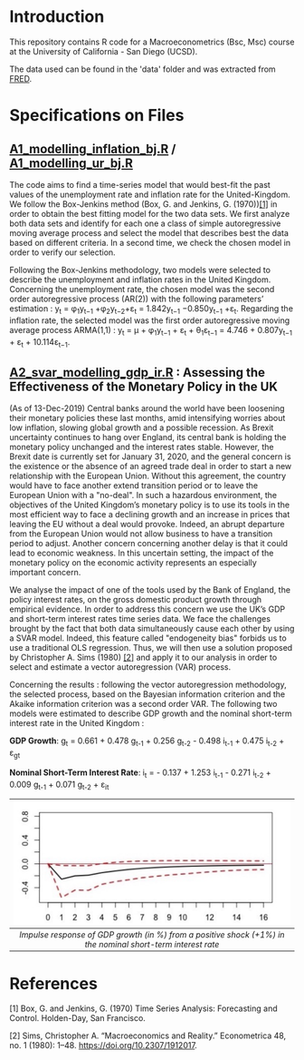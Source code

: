 # Introduction

This repository contains R code for a Macroeconometrics (Bsc, Msc) course at the University of California - San Diego (UCSD).

The data used can be found in the 'data' folder and was extracted from [FRED](https://fred.stlouisfed.org/).

# Specifications on Files

## [A1_modelling_inflation_bj.R](https://github.com/nathaliemayor/Macroeconometrics/blob/main/A1_modelling_inflation_bj.R) / [A1_modelling_ur_bj.R](https://github.com/nathaliemayor/Macroeconometrics/blob/main/A1_modelling_ur_bj.R)

The code aims to find a time-series model that would best-fit the past values of the unemployment rate and inflation rate for the United-Kingdom. We follow the Box-Jenkins method (Box, G. and Jenkins, G. (1970))[[1]](#1) in order to obtain the best fitting model for the two data sets. We first analyze both data sets and identify for each one a class of simple autoregressive moving average process and select the model that describes best the data based on different criteria. In a second time, we  check the chosen model in order to verify our selection. 

Following the Box-Jenkins methodology, two models were selected to describe the unemployment and inflation rates in the United Kingdom. 
Concerning the unemployment rate, the chosen model was the second order autoregressive process (AR(2)) with the following parameters’ estimation : y<sub>t</sub> = φ<sub>1</sub>y<sub>t−1</sub> +φ<sub>2</sub>y<sub>t−2</sub>+ε<sub>t</sub> = 1.842y<sub>t−1</sub> −0.850y<sub>t−1</sub> +ε<sub>t</sub>. 
Regarding the inflation rate, the selected model was the first order autoregressive moving average process ARMA(1,1) : y<sub>t</sub> = μ + φ<sub>1</sub>y<sub>t−1</sub> + ε<sub>t</sub> + θ<sub>1</sub>ε<sub>t−1</sub> = 4.746 + 0.807y<sub>t−1</sub> + ε<sub>t</sub> + 10.114ε<sub>t−1</sub>.



## [A2_svar_modelling_gdp_ir.R](https://github.com/nathaliemayor/Macroeconometrics/blob/main/A2_svar_modelling_gdp_ir.R) : Assessing the Effectiveness of the Monetary Policy in the UK

(As of 13-Dec-2019) Central banks around the world have been loosening their monetary policies these last months, amid intensifying worries about low inflation, slowing global growth and a possible recession. As Brexit uncertainty continues to hang over England, its central bank is holding the monetary policy unchanged and the interest rates stable. However, the Brexit date is currently set for January 31, 2020, and the general concern is the existence or the absence of an agreed trade deal in order to start a new relationship with the European Union. Without this agreement, the country would have to face another extend transition period or to leave the European Union with a "no-deal". In such a hazardous environment, the objectives of the United Kingdom’s monetary policy is to use its tools in the most efficient way to face a declining growth and an increase in prices that leaving the EU without a deal would provoke. Indeed, an abrupt departure from the European Union would not allow business to have a transition period to adjust. Another concern concerning another delay is that it could lead to economic weakness. In this uncertain setting, the impact of the monetary policy on the economic activity represents an especially important concern. 

We analyse the impact of one of the tools used by the Bank of England, the policy interest rates, on the gross domestic product growth through empirical evidence. In order to address this concern we use the UK’s GDP and short-term interest rates time series data. We face the challenges brought by the fact that both data simultaneously cause each other by using a SVAR model. Indeed, this feature called "endogeneity bias" forbids us to use a traditional OLS regression. Thus, we will then use a solution proposed by Christopher A. Sims (1980) [[2]](#2) and apply it to our analysis in order to select and estimate a vector autoregression (VAR) process. 

Concerning the results : following the vector autoregression methodology, the selected process, based on the Bayesian information criterion and the Akaike information criterion was a second order VAR. The following two models were estimated to describe GDP growth and the nominal short-term interest rate in the United Kingdom :

**GDP Growth**: g<sub>t</sub> = 0.661 + 0.478 g<sub>t-1</sub> + 0.256 g<sub>t-2</sub> - 0.498 i<sub>t-1</sub> + 0.475 i<sub>t-2</sub> + &epsilon;<sub>gt</sub>

**Nominal Short-Term Interest Rate**: i<sub>t</sub> = - 0.137 + 1.253 i<sub>t-1</sub> - 0.271 i<sub>t-2</sub> + 0.009 g<sub>t-1</sub> + 0.071 g<sub>t-2</sub> + &epsilon;<sub>it</sub>

<div align="center">
  
|<img src="irf1.png" alt="drawing" width="500"/> | 
|:--:| 
| *Impulse response of GDP growth (in %) from a positive shock (+1%) in the nominal short-term interest rate* |
  
</div>


# References


<a id="1">[1]</a> 
Box, G. and Jenkins, G. (1970) Time Series Analysis: Forecasting and Control. Holden-Day, San Francisco.

<a id="2">[2]</a> 
Sims, Christopher A. “Macroeconomics and Reality.” Econometrica 48, no. 1 (1980): 1–48. https://doi.org/10.2307/1912017.

